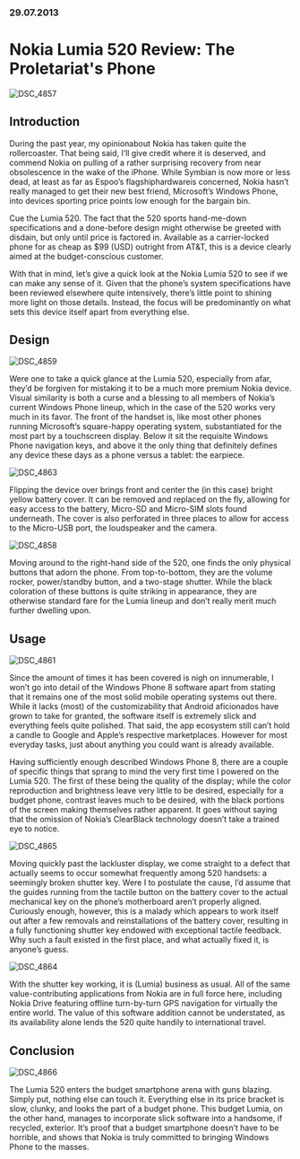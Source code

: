 ### 29.07.2013

# Nokia Lumia 520 Review: The Proletariat's Phone

![DSC_4857](media/lumia_520/DSC_4857.jpg)

## Introduction

During the past year, my opinionabout Nokia has taken quite the rollercoaster. That being said, I’ll give credit where it is deserved, and commend Nokia on pulling of a rather surprising recovery from near obsolescence in the wake of the iPhone. While Symbian is now more or less dead, at least as far as Espoo’s flagshiphardwareis concerned, Nokia hasn’t really managed to get their new best friend, Microsoft’s Windows Phone, into devices sporting price points low enough for the bargain bin.

Cue the Lumia 520. The fact that the 520 sports hand-me-down specifications and a done-before design might otherwise be greeted with disdain, but only until price is factored in. Available as a carrier-locked phone for as cheap as $99 (USD) outright from AT&T, this is a device clearly aimed at the budget-conscious customer.

With that in mind, let’s give a quick look at the Nokia Lumia 520 to see if we can make any sense of it. Given that the phone’s system specifications have been reviewed elsewhere quite intensively, there’s little point to shining more light on those details. Instead, the focus will be predominantly on what sets this device itself apart from everything else.

## Design


![DSC_4859](media/lumia_520/DSC_4859.jpg)

Were one to take a quick glance at the Lumia 520, especially from afar, they’d be forgiven for mistaking it to be a much more premium Nokia device. Visual similarity is both a curse and a blessing to all members of Nokia’s current Windows Phone lineup, which in the case of the 520 works very much in its favor. The front of the handset is, like most other phones running Microsoft’s square-happy operating system, substantiated for the most part by a touchscreen display. Below it sit the requisite Windows Phone navigation keys, and above it the only thing that definitely defines any device these days as a phone versus a tablet: the earpiece.

![DSC_4863](media/lumia_520/DSC_4863.jpg)

Flipping the device over brings front and center the (in this case) bright yellow battery cover. It can be removed and replaced on the fly, allowing for easy access to the battery, Micro-SD and Micro-SIM slots found underneath. The cover is also perforated in three places to allow for access to the Micro-USB port, the loudspeaker and the camera.

![DSC_4858](media/lumia_520/DSC_4858.jpg)

Moving around to the right-hand side of the 520, one finds the only physical buttons that adorn the phone. From top-to-bottom, they are the volume rocker, power/standby button, and a two-stage shutter. While the black coloration of these buttons is quite striking in appearance, they are otherwise standard fare for the Lumia lineup and don’t really merit much further dwelling upon.

## Usage

![DSC_4861](media/lumia_520/DSC_4861.jpg)

Since the amount of times it has been covered is nigh on innumerable, I won’t go into detail of the Windows Phone 8 software apart from stating that it remains one of the most solid mobile operating systems out there. While it lacks (most) of the customizability that Android aficionados have grown to take for granted, the software itself is extremely slick and everything feels quite polished. That said, the app ecosystem still can’t hold a candle to Google and Apple’s respective marketplaces. However for most everyday tasks, just about anything you could want is already available.

Having sufficiently enough described Windows Phone 8, there are a couple of specific things that sprang to mind the very first time I powered on the Lumia 520. The first of these being the quality of the display; while the color reproduction and brightness leave very little to be desired, especially for a budget phone, contrast leaves much to be desired, with the black portions of the screen making themselves rather apparent. It goes without saying that the omission of Nokia’s ClearBlack technology doesn’t take a trained eye to notice.

![DSC_4865](media/lumia_520/DSC_4865.jpg)

Moving quickly past the lackluster display, we come straight to a defect that actually seems to occur somewhat frequently among 520 handsets: a seemingly broken shutter key. Were I to postulate the cause, I’d assume that the guides running from the tactile button on the battery cover to the actual mechanical key on the phone’s motherboard aren’t properly aligned. Curiously enough, however, this is a malady which appears to work itself out after a few removals and reinstallations of the battery cover, resulting in a fully functioning shutter key endowed with exceptional tactile feedback. Why such a fault existed in the first place, and what actually fixed it, is anyone’s guess.

![DSC_4864](media/lumia_520/DSC_4864.jpg)

With the shutter key working, it is (Lumia) business as usual. All of the same value-contributing applications from Nokia are in full force here, including Nokia Drive featuring offline turn-by-turn GPS navigation for virtually the entire world. The value of this software addition cannot be understated, as its availability alone lends the 520 quite handily to international travel.

## Conclusion

![DSC_4866](media/lumia_520/DSC_4866.jpg)

The Lumia 520 enters the budget smartphone arena with guns blazing. Simply put, nothing else can touch it. Everything else in its price bracket is slow, clunky, and looks the part of a budget phone. This budget Lumia, on the other hand, manages to incorporate slick software into a handsome, if recycled, exterior. It’s proof that a budget smartphone doesn’t have to be horrible, and shows that Nokia is truly committed to bringing Windows Phone to the masses.